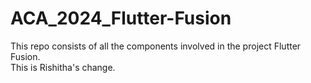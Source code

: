 # ACA_2024_Flutter-Fusion
This repo consists of all the components involved in the project Flutter Fusion.<br>
This is Rishitha's change.